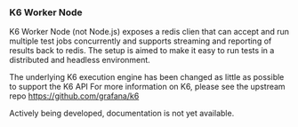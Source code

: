 <h3>
K6 Worker Node
</h3>

K6 Worker Node (not Node.js) exposes a redis clien that can accept and run multiple test jobs concurrently and supports streaming and reporting of results back to redis. The setup is aimed to make it easy to run tests in a distributed and headless environment.

The underlying K6 execution engine has been changed as little as possible to support the K6 API
For more information on K6, please see the upstream repo <a>https://github.com/grafana/k6</a>

Actively being developed, documentation is not yet available.